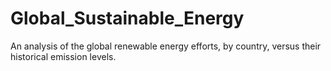 # Global_Sustainable_Energy
An analysis of the global renewable energy efforts, by country, versus their historical emission levels.
